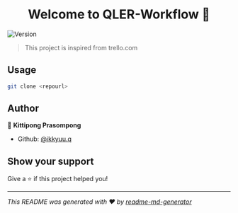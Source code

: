 <h1 align="center">Welcome to QLER-Workflow 👋</h1>
<p>
  <img alt="Version" src="https://img.shields.io/badge/version-0.0.1-blue.svg?cacheSeconds=2592000" />
</p>

> This project is inspired from trello.com

## Usage

```sh
git clone <repourl>
```

## Author

👤 **Kittipong Prasompong**

* Github: [@ikkyuu.q](https://github.com/ikkyuu.q)

## Show your support

Give a ⭐️ if this project helped you!

***
_This README was generated with ❤️ by [readme-md-generator](https://github.com/kefranabg/readme-md-generator)_